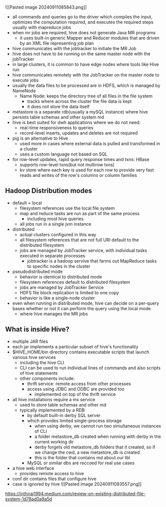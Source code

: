 ![[Pasted image 20240911085843.png]]
- all commands and queries go to the driver which compiles the input, optimizes the computation required, and executes the required steps usually with mapreduce jobs
- when mr jobs are required, hive does not generate Java MR programs
	- it uses built-in generic Mapper and Reducer modules that are driven by an XML file representing job plan
- hive communicates with the jobtracker to initiate the MR Job
- hive does not have to be running on the same master node with the jobTracker
- in large clusters, it is common to have edge nodes where tools like Hive run
- hive communicates remotely with the JobTracker on the master node to execute jobs
- usually the data files to be processed are in HDFS, which is managed by NameNode
	- Name Node: keeps the directory tree of all files in the file system
		- tracks where across the cluster the file data is kept
		- it does not store the data itself
- metastore is a separate rdb(usually a mySQL instance) where hive persists table schemas and other system md
- hive is best suited for dwh applications where we do not need: 
	- real-time responsiveness to queries
	- record-level inserts, updates and deletes are not required
- pig is an alternative to Hive
	- used more in cases where external data is pulled and transformed in a cluster
	- uses a custom language not based on SQL
- for row-level updates, rapid query response times and txns: HBase
	- supports row-level txns(but not multirow txns)
	- kv store where each key is used for each row to provide very fast reads and writes of the row's columns or column families

## Hadoop Distribution modes
- default = local
	- filesystem references use the local file system
	- map and reduce tasks are run as part of the same process
		- including most hive queries
	- all jobs run in a single jvm instance
- distributed
	- actual clusters configured in this way
	- all filesystem references that are not full URI default to the distributed filesystem
	- jobs are managed by JobTracker service, with individual tasks executed in separate processes
		- jobtracker is a hadoop servive that farms out MapReduce tasks to specific nodes in the cluster
- pseudodistributed mode
	- behavior is identical to distributed mode
	- filesystem references default to distributed filesystem
	- jobs are managed by JobTracker Service
	- HDFS file block replication is limited to one copy
	- behavior is like a single-node cluster
- even when running in distributed mode, hive can decide on a per-query bases whether or not it can perform the query using the local mode
	- where hive manages the MR jobs

## What is inside Hive?
- multiple JAR files
- each jar implements a particular subset of hive's functionality
- $HIVE_HOME/bin directory contains executable scripts that launch various hive services
	- including the hive CLI
	- CLI can be used to run individual lines of commands and also scripts of hive statements
	- other components include:
		- thrift service: remote access from other processes
		- access using JDBC and ODBC are provided too
			- implemented on top of the thrift service
- all hive installations require a ms service
	- used to store table schemas and other md
	- typically implemented by a RDB
		- by default built-in derby SQL server
		- which provides limited single-process storage
			- when using derby, we cannot run two simultaneous instances of CLI
			- a folder metastore_db created when running with derby in the current working dir
			- derby forgets old metastore_db folders that it created, so if we change the cwd,  a new metastore_db is created
			- this is the folder that contains md about our tbl
		- MySQL or similar dbs are reccoed for real use cases
- a hive web interface
	- provides remote access to hive
- conf dir contains files that configure hive
- case is ignored by hive
![[Pasted image 20240911093557.png]]


https://inthiraj1994.medium.com/review-on-existing-distributed-file-system-1d78ad0a9a5d